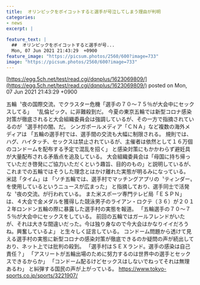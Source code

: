 ```yaml
---
title:  オリンピックをボイコットすると選手が号泣してしまう理由が判明  
categories:
- news
excerpt: |
  
feature_text: |
  ##  オリンピックをボイコットすると選手が号...
  Mon, 07 Jun 2021 21:43:29  +0900
feature_image: "https://picsum.photos/2560/600?image=733"
image: "https://picsum.photos/2560/600?image=733"
---
```


[https://egg.5ch.net/test/read.cgi/dqnplus/1623069809/](https://egg.5ch.net/test/read.cgi/dqnplus/1623069809/)
posted on Mon, 07 Jun 2021 21:43:29  +0900

<!--more-->

五輪〝夜の国際交流〟でクラスター危機「選手の７０〜７５％が大会中にセックスしてる」 〝乱倫ピック〟に非難殺到だ。 今夏の東京五輪では新型コロナ感染対策が徹底されると大会組織委員会は強調しているが、その一方で指摘されているのが〝選手村の闇〟だ。 シンガポールメディア「ＣＮＡ」など複数の海外メディアは 「五輪の選手村では、選手間の交流も大幅に制限される。 規則では、ハグ、ハイタッチ、セックスは禁止されているが、主催者は依然として１６万個のコンドームを配布する予定で混乱を招く」 と感染対策にもかかわらず避妊具が大量配布される矛盾点を追及している。 大会組織委員会は「母国に持ち帰っていただき啓発にご協力いただくという趣旨、目的のもの」と説明しているが、 これまでの五輪ではそうした理念とはかけ離れた実態が明るみになっている。 米誌「タイム」は 「ソチ五輪では、選手村でマッチングアプリの〝ティンダー〟を使用しているというニュースが広まった」 と指摘しており、選手同士で活発な〝夜の交流〟が行われている。 また米スポーツ専門テレビ局「ＥＳＰＮ」は、４大会で金メダルを獲得した競泳男子のライアン・ロクテ（３６）が２０１２年ロンドン五輪の際に暴露した選手村の実態を報道。 「五輪選手の７０〜７５％が大会中にセックスをしている。 前回の五輪ではガールフレンドがいたが、それは大きな間違いだった。今は独り身なので今大会はかなりイイだろうね。興奮しているよ」 と生々しく証言している。 コンドーム問題から透けて見える選手村の実態に新型コロナの感染対策が徹底できるのか疑問の声が続出しており、ネット上では批判の殺到。 「選手村はＳＥＸランド。選手の感染は自己責任？」 「アスリートが五輪出場のために努力するのは世界中の選手とセックスできるからか」 「コンドーム配るけどセックスはしないでねってそれは無理あるわ」 と糾弾する国民の声が上がっている。 https://www.tokyo-sports.co.jp/sports/3221907/
